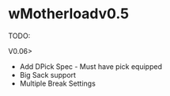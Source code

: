 # wMotherloadv0.5

TODO:

V0.06>
 - Add DPick Spec - Must have pick equipped
 - Big Sack support
 - Multiple Break Settings

